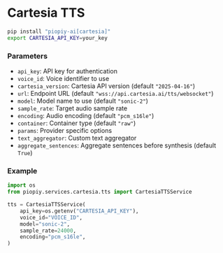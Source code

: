 # Cartesia TTS

```bash
pip install "piopiy-ai[cartesia]"
export CARTESIA_API_KEY=your_key
```

### Parameters

- `api_key`: API key for authentication
- `voice_id`: Voice identifier to use
- `cartesia_version`: Cartesia API version (default `"2025-04-16"`)
- `url`: Endpoint URL (default `"wss://api.cartesia.ai/tts/websocket"`)
- `model`: Model name to use (default `"sonic-2"`)
- `sample_rate`: Target audio sample rate
- `encoding`: Audio encoding (default `"pcm_s16le"`)
- `container`: Container type (default `"raw"`)
- `params`: Provider specific options
- `text_aggregator`: Custom text aggregator
- `aggregate_sentences`: Aggregate sentences before synthesis (default `True`)

### Example

```python
import os
from piopiy.services.cartesia.tts import CartesiaTTSService

tts = CartesiaTTSService(
    api_key=os.getenv("CARTESIA_API_KEY"),
    voice_id="VOICE_ID",
    model="sonic-2",
    sample_rate=24000,
    encoding="pcm_s16le",
)
```
